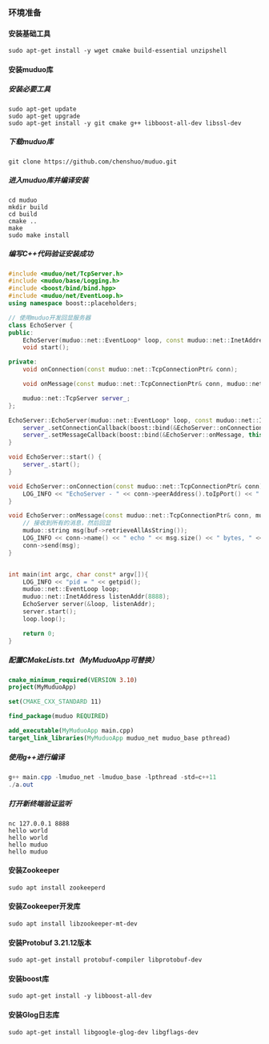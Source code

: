 ### 环境准备

#### 安装基础工具

```shell
sudo apt-get install -y wget cmake build-essential unzipshell
```

#### 安装muduo库

##### 安装必要工具

```shell
sudo apt-get update
sudo apt-get upgrade
sudo apt-get install -y git cmake g++ libboost-all-dev libssl-dev
```

##### 下载muduo库

```shell
git clone https://github.com/chenshuo/muduo.git
```

##### 进入muduo库并编译安装

```shell
cd muduo
mkdir build
cd build
cmake ..
make
sudo make install
```

##### 编写C++代码验证安装成功

```cpp
#include <muduo/net/TcpServer.h>
#include <muduo/base/Logging.h>
#include <boost/bind/bind.hpp>
#include <muduo/net/EventLoop.h>
using namespace boost::placeholders;

// 使用muduo开发回显服务器
class EchoServer {
public:
    EchoServer(muduo::net::EventLoop* loop, const muduo::net::InetAddress& listenAddr);
    void start(); 

private:
    void onConnection(const muduo::net::TcpConnectionPtr& conn);

    void onMessage(const muduo::net::TcpConnectionPtr& conn, muduo::net::Buffer* buf, muduo::Timestamp time);

    muduo::net::TcpServer server_;
};

EchoServer::EchoServer(muduo::net::EventLoop* loop, const muduo::net::InetAddress& listenAddr): server_(loop, listenAddr, "EchoServer") {
    server_.setConnectionCallback(boost::bind(&EchoServer::onConnection, this, _1));
    server_.setMessageCallback(boost::bind(&EchoServer::onMessage, this, _1, _2, _3));
}

void EchoServer::start() {
    server_.start();
}

void EchoServer::onConnection(const muduo::net::TcpConnectionPtr& conn) {
    LOG_INFO << "EchoServer - " << conn->peerAddress().toIpPort() << " -> " << conn->localAddress().toIpPort() << " is " << (conn->connected() ? "UP" : "DOWN");
}

void EchoServer::onMessage(const muduo::net::TcpConnectionPtr& conn, muduo::net::Buffer* buf, muduo::Timestamp time){
    // 接收到所有的消息，然后回显
    muduo::string msg(buf->retrieveAllAsString());
    LOG_INFO << conn->name() << " echo " << msg.size() << " bytes, " << "data received at " << time.toString();
    conn->send(msg);  
}


int main(int argc, char const* argv[]){
    LOG_INFO << "pid = " << getpid();
    muduo::net::EventLoop loop;
    muduo::net::InetAddress listenAddr(8888);
    EchoServer server(&loop, listenAddr);
    server.start();
    loop.loop();

    return 0;
}
```

##### 配置CMakeLists.txt（MyMuduoApp可替换）

```cmake
cmake_minimum_required(VERSION 3.10)
project(MyMuduoApp)

set(CMAKE_CXX_STANDARD 11)

find_package(muduo REQUIRED)

add_executable(MyMuduoApp main.cpp)
target_link_libraries(MyMuduoApp muduo_net muduo_base pthread)
```

##### 使用g++进行编译

```powershell
g++ main.cpp -lmuduo_net -lmuduo_base -lpthread -std=c++11
./a.out
```

##### 打开新终端验证监听

```shell
nc 127.0.0.1 8888
hello world
hello world
hello muduo
hello muduo
```

#### 安装Zookeeper

```shell
sudo apt install zookeeperd
```

#### 安装Zookeeper开发库

```shell
sudo apt install libzookeeper-mt-dev
```

#### 安装Protobuf 3.21.12版本

```shell
sudo apt-get install protobuf-compiler libprotobuf-dev
```

#### 安装boost库

```shell
sudo apt-get install -y libboost-all-dev
```

#### 安装Glog日志库

```shell
sudo apt-get install libgoogle-glog-dev libgflags-dev
```
